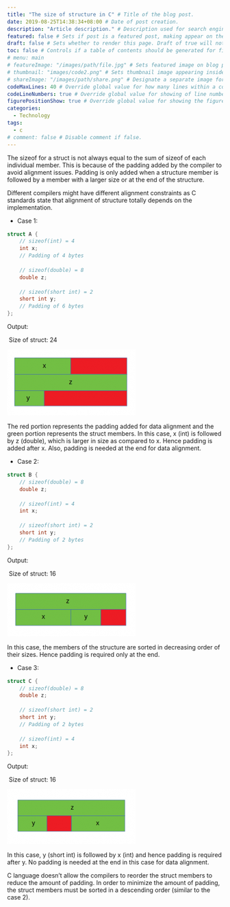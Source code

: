 ```yaml
---
title: "The size of structure in C" # Title of the blog post.
date: 2019-08-25T14:38:34+08:00 # Date of post creation.
description: "Article description." # Description used for search engine.
featured: false # Sets if post is a featured post, making appear on the home page side bar.
draft: false # Sets whether to render this page. Draft of true will not be rendered.
toc: false # Controls if a table of contents should be generated for first-level links automatically.
# menu: main
# featureImage: "/images/path/file.jpg" # Sets featured image on blog post.
# thumbnail: "images/code2.png" # Sets thumbnail image appearing inside card on homepage.
# shareImage: "/images/path/share.png" # Designate a separate image for social media sharing.
codeMaxLines: 40 # Override global value for how many lines within a code block before auto-collapsing.
codeLineNumbers: true # Override global value for showing of line numbers within code block.
figurePositionShow: true # Override global value for showing the figure label.
categories:
  - Technology
tags:
  - c
# comment: false # Disable comment if false.
---
```

The sizeof for a struct is not always equal to the sum of sizeof of each individual member. This is because of the padding added by the compiler to avoid alignment issues. Padding is only added when a structure member is followed by a member with a larger size or at the end of the structure.
<!--more-->
Different compilers might have different alignment constraints as C standards state that alignment of structure totally depends on the implementation.

* Case 1:

```c
struct A {    
	// sizeof(int) = 4 
    int x; 
    // Padding of 4 bytes 

    // sizeof(double) = 8 
    double z; 
    
    // sizeof(short int) = 2 
    short int y; 
    // Padding of 6 bytes 
}; 
```

Output:

​	Size of struct: 24

![Output1](/post/picture/struct_sizeof_ex1.png)

The red portion represents the padding added for data alignment and the green portion represents the struct members. In this case, x (int) is followed by z (double), which is larger in size as compared to x. Hence padding is added after x. Also, padding is needed at the end for data alignment.

* Case 2:

```c
struct B { 
    // sizeof(double) = 8 
    double z; 
    
    // sizeof(int) = 4 
    int x; 
    
    // sizeof(short int) = 2 
    short int y; 
    // Padding of 2 bytes 
}; 
```

Output:

​	Size of struct: 16

![output2](/post/picture/struct_sizeof_ex2.png)

In this case, the members of the structure are sorted in decreasing order of their sizes. Hence padding is required only at the end.


* Case 3:

```c
struct C { 
    // sizeof(double) = 8 
    double z; 
    
    // sizeof(short int) = 2 
    short int y; 
    // Padding of 2 bytes 
    
    // sizeof(int) = 4 
    int x; 
}; 
```

Output:

​	Size of struct: 16

![output3](/post/picture/struct_sizeof_ex3.png)

In this case, y (short int) is followed by x (int) and hence padding is required after y. No padding is needed at the end in this case for data alignment.

C language doesn’t allow the compilers to reorder the struct members to reduce the amount of padding. In order to minimize the amount of padding, the struct members must be sorted in a descending order (similar to the case 2).
